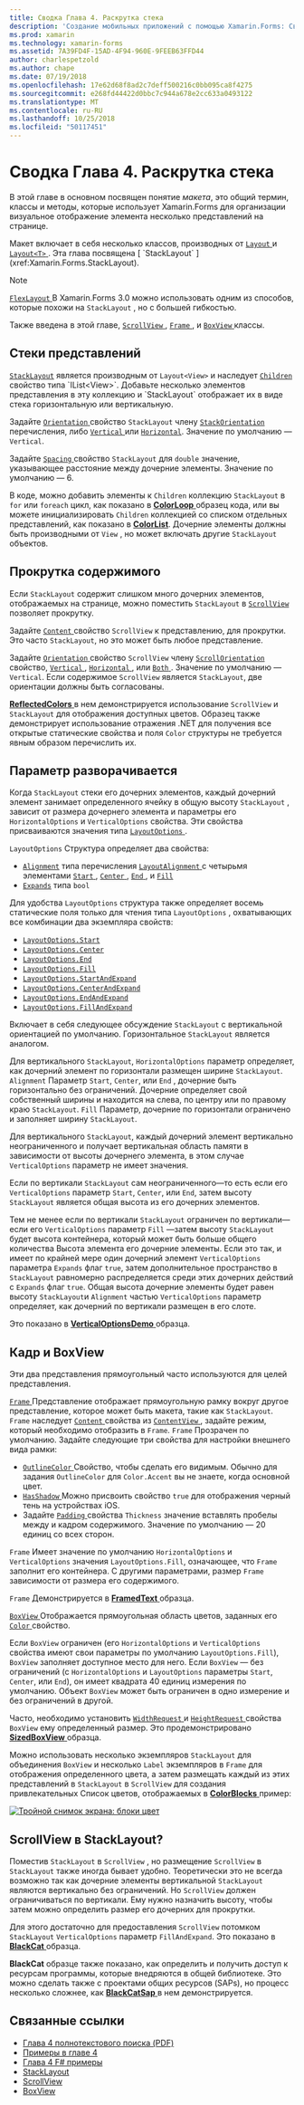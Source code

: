 ```yaml
---
title: Сводка Глава 4. Раскрутка стека
description: 'Создание мобильных приложений с помощью Xamarin.Forms: Сводка Глава 4. Раскрутка стека'
ms.prod: xamarin
ms.technology: xamarin-forms
ms.assetid: 7A39FD4F-15AD-4F94-960E-9FEEB63FFD44
author: charlespetzold
ms.author: chape
ms.date: 07/19/2018
ms.openlocfilehash: 17e62d68f8ad2c7deff500216c0bb095ca8f4275
ms.sourcegitcommit: e268fd44422d0bbc7c944a678e2cc633a0493122
ms.translationtype: MT
ms.contentlocale: ru-RU
ms.lasthandoff: 10/25/2018
ms.locfileid: "50117451"
---
```

# <a name="summary-of-chapter-4-scrolling-the-stack"></a>Сводка Глава 4. Раскрутка стека

В этой главе в основном посвящен понятие *макета*, это общий термин, классы и методы, которые использует Xamarin.Forms для организации визуальное отображение элемента несколько представлений на странице.

Макет включает в себя несколько классов, производных от [ `Layout` ](xref:Xamarin.Forms.Layout) и [ `Layout<T>` ](xref:Xamarin.Forms.Layout`1). Эта глава посвящена [ `StackLayout` ](xref:Xamarin.Forms.StackLayout).

> [!NOTE]
> [ `FlexLayout` ](~/xamarin-forms/user-interface/layouts/flex-layout.md) В Xamarin.Forms 3.0 можно использовать одним из способов, которые похожи на `StackLayout` , но с большей гибкостью.

Также введена в этой главе, [ `ScrollView` ](xref:Xamarin.Forms.ScrollView), [ `Frame` ](xref:Xamarin.Forms.Frame), и [ `BoxView` ](xref:Xamarin.Forms.BoxView) классы.

## <a name="stacks-of-views"></a>Стеки представлений

[`StackLayout`](xref:Xamarin.Forms.StackLayout) является производным от `Layout<View>` и наследует [ `Children` ](xref:Xamarin.Forms.Layout`1) свойство типа `IList<View>`. Добавьте несколько элементов представления в эту коллекцию и `StackLayout` отображает их в виде стека горизонтальную или вертикальную.

Задайте [ `Orientation` ](xref:Xamarin.Forms.StackLayout.Orientation) свойство `StackLayout` члену [ `StackOrientation` ](xref:Xamarin.Forms.StackOrientation) перечисления, либо [ `Vertical` ](xref:Xamarin.Forms.StackOrientation.Vertical) или [ `Horizontal`](xref:Xamarin.Forms.StackOrientation.Horizontal). Значение по умолчанию — `Vertical`.

Задайте [ `Spacing` ](xref:Xamarin.Forms.StackLayout.Spacing) свойство `StackLayout` для `double` значение, указывающее расстояние между дочерние элементы. Значение по умолчанию — 6.

В коде, можно добавить элементы к `Children` коллекцию `StackLayout` в `for` или `foreach` цикл, как показано в [ **ColorLoop** ](https://github.com/xamarin/xamarin-forms-book-samples/tree/master/Chapter04/ColorLoop) образец кода, или вы можете инициализировать `Children` коллекцией со списком отдельных представлений, как показано в [ **ColorList**](https://github.com/xamarin/xamarin-forms-book-samples/tree/master/Chapter04/ColorList). Дочерние элементы должны быть производными от `View` , но может включать другие `StackLayout` объектов.

## <a name="scrolling-content"></a>Прокрутка содержимого

Если `StackLayout` содержит слишком много дочерних элементов, отображаемых на странице, можно поместить `StackLayout` в [ `ScrollView` ](xref:Xamarin.Forms.ScrollView) позволяет прокрутку.

Задайте [ `Content` ](xref:Xamarin.Forms.ScrollView.Content) свойство `ScrollView` к представлению, для прокрутки. Это часто `StackLayout`, но это может быть любое представление.

Задайте [ `Orientation` ](xref:Xamarin.Forms.ScrollView.Orientation) свойство `ScrollView` члену [ `ScrollOrientation` ](xref:Xamarin.Forms.ScrollOrientation) свойство, [ `Vertical` ](xref:Xamarin.Forms.ScrollOrientation.Vertical), [ `Horizontal` ](xref:Xamarin.Forms.ScrollOrientation.Horizontal), или [ `Both` ](xref:Xamarin.Forms.ScrollOrientation.Both). Значение по умолчанию — `Vertical`. Если содержимое `ScrollView` является `StackLayout`, две ориентации должны быть согласованы.

[ **ReflectedColors** ](https://github.com/xamarin/xamarin-forms-book-samples/tree/master/Chapter04/ReflectedColors) в нем демонстрируется использование `ScrollView` и `StackLayout` для отображения доступных цветов. Образец также демонстрирует использование отражения .NET для получения все открытые статические свойства и поля `Color` структуры не требуется явным образом перечислить их.

## <a name="the-expands-option"></a>Параметр разворачивается

Когда `StackLayout` стеки его дочерних элементов, каждый дочерний элемент занимает определенного ячейку в общую высоту `StackLayout` , зависит от размера дочернего элемента и параметры его `HorizontalOptions` и `VerticalOptions` свойства. Эти свойства присваиваются значения типа [ `LayoutOptions` ](http://developer.xamstage.com/api/type/Xamarin.Forms.LayoutOptions/).

`LayoutOptions` Структура определяет два свойства:

- [`Alignment`](xref:Xamarin.Forms.LayoutOptions.Alignment) типа перечисления [ `LayoutAlignment` ](xref:Xamarin.Forms.LayoutAlignment) с четырьмя элементами [ `Start` ](xref:Xamarin.Forms.LayoutAlignment.Start), [ `Center` ](xref:Xamarin.Forms.LayoutAlignment.Center), [ `End` ](xref:Xamarin.Forms.LayoutAlignment.End), и [`Fill`](xref:Xamarin.Forms.LayoutAlignment.Fill)
- [`Expands`](xref:Xamarin.Forms.LayoutOptions.Expands) типа `bool`

Для удобства `LayoutOptions` структура также определяет восемь статические поля только для чтения типа `LayoutOptions` , охватывающих все комбинации два экземпляра свойств:

- [`LayoutOptions.Start`](xref:Xamarin.Forms.LayoutOptions.Start)
- [`LayoutOptions.Center`](xref:Xamarin.Forms.LayoutOptions.Center)
- [`LayoutOptions.End`](xref:Xamarin.Forms.LayoutOptions.End)
- [`LayoutOptions.Fill`](xref:Xamarin.Forms.LayoutOptions.Fill)
- [`LayoutOptions.StartAndExpand`](xref:Xamarin.Forms.LayoutOptions.StartAndExpand)
- [`LayoutOptions.CenterAndExpand`](xref:Xamarin.Forms.LayoutOptions.CenterAndExpand)
- [`LayoutOptions.EndAndExpand`](xref:Xamarin.Forms.LayoutOptions.EndAndExpand)
- [`LayoutOptions.FillAndExpand`](xref:Xamarin.Forms.LayoutOptions.FillAndExpand)

Включает в себя следующее обсуждение `StackLayout` с вертикальной ориентацией по умолчанию. Горизонтальное `StackLayout` является аналогом.

Для вертикального `StackLayout`, `HorizontalOptions` параметр определяет, как дочерний элемент по горизонтали размещен ширине `StackLayout`. `Alignment` Параметр `Start`, `Center`, или `End` , дочерние быть горизонтально без ограничений. Дочерние определяет свой собственный ширины и находится на слева, по центру или по правому краю `StackLayout`. `Fill` Параметр, дочерние по горизонтали ограничено и заполняет ширину `StackLayout`.

Для вертикального `StackLayout`, каждый дочерний элемент вертикально неограниченного и получает вертикальная область памяти в зависимости от высоты дочернего элемента, в этом случае `VerticalOptions` параметр не имеет значения.

Если по вертикали `StackLayout` сам неограниченного&mdash;то есть если его `VerticalOptions` параметр `Start`, `Center`, или `End`, затем высоту `StackLayout` является общая высота из его дочерних элементов.

Тем не менее если по вертикали `StackLayout` ограничен по вертикали&mdash;если его `VerticalOptions` параметр `Fill` &mdash;затем высоту `StackLayout` будет высота контейнера, который может быть больше общего количества Высота элемента его дочерние элементы. Если это так, и имеет по крайней мере один дочерний элемент `VerticalOptions` параметра `Expands` флаг `true`, затем дополнительное пространство в `StackLayout` равномерно распределяется среди этих дочерних действий с `Expands` флаг `true`. Общая высота дочерние элементы будет равен высоту `StackLayout`и `Alignment` частью `VerticalOptions` параметр определяет, как дочерний по вертикали размещен в его слоте.

Это показано в [ **VerticalOptionsDemo** ](https://github.com/xamarin/xamarin-forms-book-samples/tree/master/Chapter04/VerticalOptionsDemo) образца.

## <a name="frame-and-boxview"></a>Кадр и BoxView

Эти два представления прямоугольный часто используются для целей представления.

[ `Frame` ](xref:Xamarin.Forms.Frame) Представление отображает прямоугольную рамку вокруг другое представление, которое может быть макета, такие как `StackLayout`. `Frame` наследует [ `Content` ](xref:Xamarin.Forms.ContentView.Content) свойства из [ `ContentView` ](xref:Xamarin.Forms.ContentView) , задайте режим, который необходимо отобразить в `Frame`. `Frame` Прозрачен по умолчанию. Задайте следующие три свойства для настройки внешнего вида рамки:

- [ `OutlineColor` ](xref:Xamarin.Forms.Frame.OutlineColor) Свойство, чтобы сделать его видимым. Обычно для задания `OutlineColor` для `Color.Accent` вы не знаете, когда основной цвет.
- [ `HasShadow` ](xref:Xamarin.Forms.Frame.HasShadow) Можно присвоить свойство `true` для отображения черный тень на устройствах iOS.
- Задайте [ `Padding` ](xref:Xamarin.Forms.Layout.Padding) свойства `Thickness` значение вставлять пробелы между и кадром содержимого. Значение по умолчанию — 20 единиц со всех сторон.

`Frame` Имеет значение по умолчанию `HorizontalOptions` и `VerticalOptions` значения `LayoutOptions.Fill`, означающее, что `Frame` заполнит его контейнера. С другими параметрами, размер `Frame` зависимости от размера его содержимого.

`Frame` Демонстрируется в [ **FramedText** ](https://github.com/xamarin/xamarin-forms-book-samples/tree/master/Chapter04/FramedText) образца.

[ `BoxView` ](xref:Xamarin.Forms.BoxView) Отображается прямоугольная область цветов, заданных его [ `Color` ](xref:Xamarin.Forms.BoxView.Color) свойство.

Если `BoxView` ограничен (его `HorizontalOptions` и `VerticalOptions` свойства имеют свои параметры по умолчанию `LayoutOptions.Fill`), `BoxView` заполняет доступное место для него. Если `BoxView` — без ограничений (с `HorizontalOptions` и `LayoutOptions` параметры `Start`, `Center`, или `End`), он имеет квадрата 40 единиц измерения по умолчанию. Объект `BoxView` может быть ограничен в одно измерение и без ограничений в другой.

Часто, необходимо установить [ `WidthRequest` ](xref:Xamarin.Forms.VisualElement.WidthRequest) и [ `HeightRequest` ](xref:Xamarin.Forms.VisualElement.HeightRequest) свойства `BoxView` ему определенный размер. Это продемонстрировано [ **SizedBoxView** ](https://github.com/xamarin/xamarin-forms-book-samples/tree/master/Chapter04/SizedBoxView) образца.

Можно использовать несколько экземпляров `StackLayout` для объединения `BoxView` и несколько `Label` экземпляров в `Frame` для отображения определенного цвета, а затем размещать каждый из этих представлений в `StackLayout` в `ScrollView` для создания привлекательных Список цветов, отображаемых в [ **ColorBlocks** ](https://github.com/xamarin/xamarin-forms-book-samples/tree/master/Chapter04/ColorBlocks) пример:

[![Тройной снимок экрана: блоки цвет](images/ch04fg11-small.png "списка цветов")](images/ch04fg11-large.png#lightbox "списка цветов")

## <a name="a-scrollview-in-a-stacklayout"></a>ScrollView в StackLayout?

Поместив `StackLayout` в `ScrollView` , но размещение `ScrollView` в `StackLayout` также иногда бывает удобно. Теоретически это не всегда возможно так как дочерние элементы вертикальной `StackLayout` являются вертикально без ограничений. Но `ScrollView` должен ограничиваться по вертикали. Ему нужно назначить высоту, чтобы затем можно определить размер его дочерних для прокрутки.

Для этого достаточно для предоставления `ScrollView` потомком `StackLayout` `VerticalOptions` параметр `FillAndExpand`. Это показано в [ **BlackCat** ](https://github.com/xamarin/xamarin-forms-book-samples/tree/master/Chapter04/BlackCat) образца.

**BlackCat** образце также показано, как определить и получить доступ к ресурсам программы, которые внедряются в общей библиотеке. Это можно сделать также с проектами общих ресурсов (SAPs), но процесс несколько сложнее, как [ **BlackCatSap** ](https://github.com/xamarin/xamarin-forms-book-samples/tree/master/Chapter04/BlackCatSap) в нем демонстрируется.



## <a name="related-links"></a>Связанные ссылки

- [Глава 4 полнотекстового поиска (PDF)](https://download.xamarin.com/developer/xamarin-forms-book/XamarinFormsBook-Ch04-Apr2016.pdf)
- [Примеры в главе 4](https://github.com/xamarin/xamarin-forms-book-samples/tree/master/Chapter04)
- [Глава 4 F# примеры](https://github.com/xamarin/xamarin-forms-book-samples/tree/master/Chapter04/FS)
- [StackLayout](~/xamarin-forms/user-interface/layouts/stack-layout.md)
- [ScrollView](~/xamarin-forms/user-interface/layouts/scroll-view.md)
- [BoxView](~/xamarin-forms/user-interface/boxview.md)
